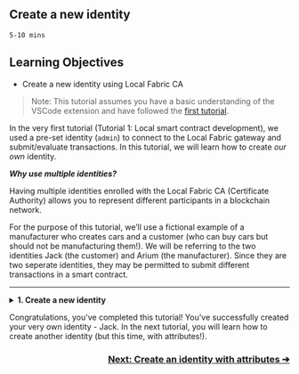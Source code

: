 ## **Create a new identity**
`5-10 mins`


## Learning Objectives

* Create a new identity using Local Fabric CA

> Note: This tutorial assumes you have a basic understanding of the VSCode extension and have followed the <a href='../ibm-blockchain-platform-vscode-smart-contract/local-dev.md'> first tutorial</a>.

In the very first tutorial (Tutorial 1: Local smart contract development), we used a pre-set identity (`admin`) to connect to the Local Fabric gateway and submit/evaluate transactions. In this tutorial, we will learn how to create _our own_ identity.

***Why use multiple identities?*** 

Having multiple identities enrolled with the Local Fabric CA (Certificate Authority) allows you to represent different participants in a blockchain network. 

For the purpose of this tutorial, we’ll use a fictional example of a manufacturer who creates cars and a customer (who can buy cars but should not be manufacturing them!). We will be referring to the two identities Jack (the customer) and Arium (the manufacturer). Since they are two seperate identities, they may be permitted to submit different transactions in a smart contract.

---
<details>
<summary><b>1. Create a new identity</b></summary>

1. If the Local Fabric isn't running, under the `FABRIC ENVIRONMENTS` panel, click on `Local Fabric  ○ (click to start)` to start the Local Fabric and connect to it. Once this is done, look for `Org1CA` (it's under Nodes), right click it and choose `Create Identity (register and enroll)`. 

> Command Palette alternative: `Create Identity (register and enroll)`

2. You will be asked to provide a name for your identity. For the purpose of this tutorial, we will call our identity `Jack` and select `No` when asked to add attributes (These will be covered in a later tutorial).

3. Upon submitting your request, you should see a confirmation message at the bottom right of the screen confirming that your identity `Jack` has been created. The newly created identity should also appear in the `Fabric Wallets` panel under `Local Fabric Wallet`. 

4. To connect to the Local Fabric gateway using this identity, you simply click `1 Org Local Fabric - Org1` under the Fabric Gateways panel and select the identity you wish to connect with (Jack in our case).

__*Note*__: If you are connected to the gateway already using the `admin` identity, you will need to disconnect from the gateway before you can reconnect with another identity. 

</details>

Congratulations, you've completed this tutorial! You've successfully created your very own identity - Jack. In the next tutorial, you will learn how to create another identity (but this time, with attributes!).

<a href='./createNewIdentityAttributes.md'><h3 align='right'><b> Next: Create an identity with attributes ➔ </h3></b></a>
